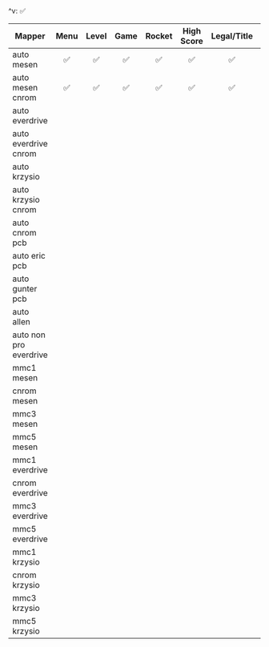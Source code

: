 ^v: ✅

| Mapper                 | Menu | Level | Game | Rocket | High Score | Legal/Title | Reset | Tap/Roll | Save Scores |
|------------------------|:----:|:-----:|:----:|:------:|:----------:|:-------------:|:---:|:--------:|:-----------:|
| auto mesen             |  ✅  |   ✅  |  ✅  |   ✅   |    ✅     |       ✅       |  ✅ |    ✅   |      ✅      |
| auto mesen cnrom       |   ✅ |  ✅   |  ✅  |  ✅    |   ✅       |    ✅         |  ✅|    ✅     |   ✅        |
| auto everdrive         |      |       |      |        |            |               |     |          |             |
| auto everdrive cnrom   |      |       |      |        |            |               |     |          |             |
| auto krzysio           |      |       |      |        |            |               |     |          |             |
| auto krzysio cnrom     |      |       |      |        |            |               |     |          |             |
| auto cnrom pcb         |      |       |      |        |            |               |     |     N/A  |             |
| auto eric pcb          |      |       |      |        |            |               |     |          |             |
| auto gunter pcb        |      |       |      |        |            |               |     |          |             |
| auto allen             |      |       |      |        |            |               |     |          |             |
| auto non pro everdrive |      |       |      |        |            |               |     |          |             |
| mmc1 mesen             |      |       |      |        |            |               |     |          |             |
| cnrom mesen            |      |       |      |        |            |               |     |          |             |
| mmc3 mesen             |      |       |      |        |            |               |     |          |             |
| mmc5 mesen             |      |       |      |        |            |               |     |          |             |
| mmc1 everdrive         |      |       |      |        |            |               |     |          |             |
| cnrom everdrive        |      |       |      |        |            |               |     |          |             |
| mmc3 everdrive         |      |       |      |        |            |               |     |          |             |
| mmc5 everdrive         |      |       |      |        |            |               |     |          |             |
| mmc1 krzysio           |      |       |      |        |            |               |     |          |             |
| cnrom krzysio          |      |       |      |        |            |               |     |          |             |
| mmc3 krzysio           |      |       |      |        |            |               |     |          |             |
| mmc5 krzysio           |      |       |      |        |            |               |     |          |             |
